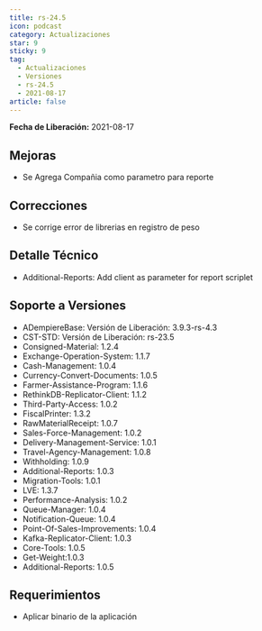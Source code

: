```yaml
---
title: rs-24.5
icon: podcast
category: Actualizaciones
star: 9
sticky: 9
tag:
  - Actualizaciones
  - Versiones
  - rs-24.5
  - 2021-08-17
article: false
---
```


**Fecha de Liberación:** 2021-08-17

## Mejoras

- Se Agrega Compañia como parametro para reporte

## Correcciones

- Se corrige error de librerias en registro de peso

## Detalle Técnico

- Additional-Reports: Add client as parameter for report scriplet

## Soporte a Versiones

- ADempiereBase: Versión de Liberación: 3.9.3-rs-4.3
- CST-STD: Versión de Liberación: rs-23.5
- Consigned-Material: 1.2.4
- Exchange-Operation-System: 1.1.7
- Cash-Management: 1.0.4
- Currency-Convert-Documents: 1.0.5
- Farmer-Assistance-Program: 1.1.6
- RethinkDB-Replicator-Client: 1.1.2
- Third-Party-Access: 1.0.2
- FiscalPrinter: 1.3.2
- RawMaterialReceipt: 1.0.7
- Sales-Force-Management: 1.0.2
- Delivery-Management-Service: 1.0.1
- Travel-Agency-Management: 1.0.8
- Withholding: 1.0.9
- Additional-Reports: 1.0.3
- Migration-Tools: 1.0.1
- LVE: 1.3.7
- Performance-Analysis: 1.0.2
- Queue-Manager: 1.0.4
- Notification-Queue: 1.0.4
- Point-Of-Sales-Improvements: 1.0.4
- Kafka-Replicator-Client: 1.0.3
- Core-Tools: 1.0.5
- Get-Weight:1.0.3
- Additional-Reports: 1.0.5

## Requerimientos

- Aplicar binario de la aplicación

